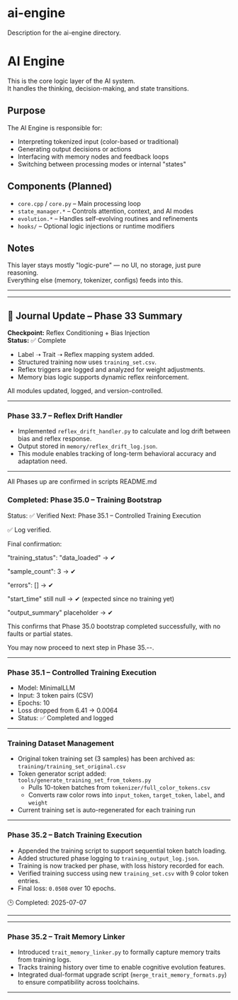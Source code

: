 # ai-engine
Description for the ai-engine directory.

# AI Engine

This is the core logic layer of the AI system.  
It handles the thinking, decision-making, and state transitions.

## Purpose
The AI Engine is responsible for:

- Interpreting tokenized input (color-based or traditional)
- Generating output decisions or actions
- Interfacing with memory nodes and feedback loops
- Switching between processing modes or internal "states"

## Components (Planned)
- `core.cpp` / `core.py` – Main processing loop
- `state_manager.*` – Controls attention, context, and AI modes
- `evolution.*` – Handles self-evolving routines and refinements
- `hooks/` – Optional logic injections or runtime modifiers

## Notes
This layer stays mostly "logic-pure" — no UI, no storage, just pure reasoning.  
Everything else (memory, tokenizer, configs) feeds into this.

_____________________________________________________________________

---

## 🧠 Journal Update – Phase 33 Summary

**Checkpoint:** Reflex Conditioning + Bias Injection  
**Status:** ✅ Complete  

- Label ➝ Trait ➝ Reflex mapping system added.
- Structured training now uses `training_set.csv`.
- Reflex triggers are logged and analyzed for weight adjustments.
- Memory bias logic supports dynamic reflex reinforcement.

All modules updated, logged, and version-controlled.

________________________________________________________________________

### Phase 33.7 – Reflex Drift Handler

- Implemented `reflex_drift_handler.py` to calculate and log drift between bias and reflex response.
- Output stored in `memory/reflex_drift_log.json`.
- This module enables tracking of long-term behavioral accuracy and adaptation need.

________________________________________________________________________

All Phases up are confirmed in scripts README.md

### Completed: Phase 35.0 – Training Bootstrap

Status: ✅ Verified
Next: Phase 35.1 – Controlled Training Execution

✅ Log verified.

Final confirmation:

"training_status": "data_loaded" → ✔

"sample_count": 3 → ✔

"errors": [] → ✔

"start_time" still null → ✔ (expected since no training yet)

"output_summary" placeholder → ✔

This confirms that Phase 35.0 bootstrap completed successfully, with no faults or partial states.

You may now proceed to next step in Phase 35.--.

---------------------------------------------------------
### Phase 35.1 – Controlled Training Execution

- Model: MinimalLLM
- Input: 3 token pairs (CSV)
- Epochs: 10
- Loss dropped from 6.41 → 0.0064
- Status: ✅ Completed and logged

---------------------------------------------------------

### Training Dataset Management

- Original token training set (3 samples) has been archived as: `training/training_set_original.csv`
- Token generator script added: `tools/generate_training_set_from_tokens.py`
  - Pulls 10-token batches from `tokenizer/full_color_tokens.csv`
  - Converts raw color rows into `input_token`, `target_token`, `label`, and `weight`
- Current training set is auto-regenerated for each training run

-----------------------------------------------------------------

### Phase 35.2 – Batch Training Execution

- Appended the training script to support sequential token batch loading.
- Added structured phase logging to `training_output_log.json`.
- Training is now tracked per phase, with loss history recorded for each.
- Verified training success using new `training_set.csv` with 9 color token entries.
- Final loss: `0.0508` over 10 epochs.

🕒 Completed: 2025-07-07

--------------------------------------------------------------

---

### Phase 35.2 – Trait Memory Linker

- Introduced `trait_memory_linker.py` to formally capture memory traits from training logs.
- Tracks training history over time to enable cognitive evolution features.
- Integrated dual-format upgrade script (`merge_trait_memory_formats.py`) to ensure compatibility across toolchains.

_____________________________________________________________________